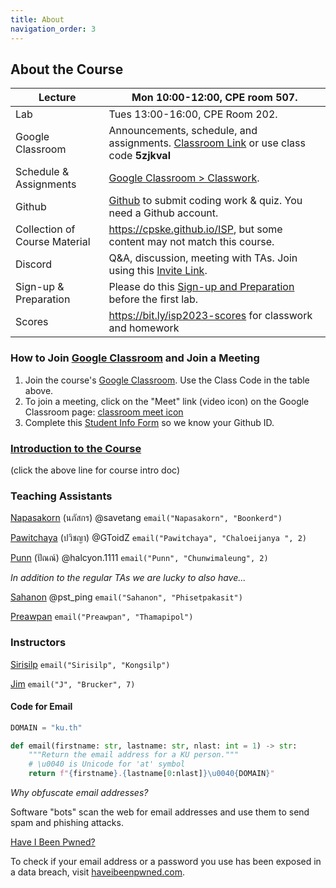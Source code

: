 ```yaml
---
title: About
navigation_order: 3
---
```


## About the Course

| Lecture      | Mon 10:00-12:00, CPE room 507.
| -------------|--------------------------------------------------------
| Lab          | Tues 13:00-16:00, CPE Room 202.
| Google Classroom       | Announcements, schedule, and assignments. [Classroom Link][google-classroom] or use class code **5zjkval** 
| Schedule & Assignments | [Google Classroom > Classwork][classroom-classwork].
| Github       | [Github](https://github.com) to submit coding work & quiz. You need a Github account. 
| Collection of Course Material | <https://cpske.github.io/ISP>, but some content may not match this course.
| Discord                | Q&A, discussion, meeting with TAs. Join using this [Invite Link][discord-invite].
| Sign-up & Preparation  | Please do this [Sign-up and Preparation](assignment/week1/signup-and-software) before the first lab.
| Scores       | <https://bit.ly/isp2023-scores> for classwork and homework 


[google-classroom]: https://classroom.google.com/c/NjE0ODE4Mzg4ODEz
[google-classroom-invite]: https://classroom.google.com/c/NjE0ODE4Mzg4ODEz?cjc=5zjkval
[classroom-classwork]: https://classroom.google.com/w/NjE0ODE4Mzg4ODEz/t/all
[discord-invite]: https://discord.gg/gy2gbFNa


### How to Join [Google Classroom][google-classroom] and Join a Meeting

1. Join the course's [Google Classroom](https://classroom.google.com).  Use the Class Code in the table above.
2. To join a meeting, click on the "Meet" link (video icon) on the Google Classroom page: [classroom meet icon](images/google-meet-icon.png)
3. Complete this [Student Info Form](https://forms.gle/WE3jN4miDKabFBje8) so we know your Github ID.


### [Introduction to the Course](introduction/index)

(click the above line for course intro doc)

### Teaching Assistants

[Napasakorn](https://github.com/Savetang19) (นภัสกร) @savetang `email("Napasakorn", "Boonkerd")`
 
[Pawitchaya](https://github.com/GToidZ) (ปวิชญา) @GToidZ `email("Pawitchaya", "Chaloeijanya
", 2)`

[Punn](https://github.com/Halcyon905) (ปัณณ์) @halcyon.1111 `email("Punn", "Chunwimaleung", 2)` 

*In addition to the regular TAs we are lucky to also have...*

[Sahanon](https://github.com/Sahanon-P) @pst\_ping `email("Sahanon", "Phisetpakasit")`

[Preawpan](https://github.com/Tezigudo) `email("Preawpan", "Thamapipol")`

<!--
[Siratee](https://github.com/sirateek) `email("Siratee", "Kittiwitchawoakul")` Line: (on request)
 -->

### Instructors

[Sirisilp](https://github.com/sirisilp) `email("Sirisilp", "Kongsilp")`

[Jim](https://github.com/jbrucker) `email("J", "Brucker", 7)`

#### Code for Email

```python
DOMAIN = "ku.th"

def email(firstname: str, lastname: str, nlast: int = 1) -> str:
    """Return the email address for a KU person."""
    # \u0040 is Unicode for 'at' symbol
    return f"{firstname}.{lastname[0:nlast]}\u0040{DOMAIN}"
```

*Why obfuscate email addresses?*    

Software "bots" scan the web for email addresses 
and use them to send spam and phishing attacks.

[Have I Been Pwned?](https://haveibeenpwned.com)

To check if your email address or a password you use has been exposed 
in a data breach, visit [haveibeenpwned.com](https://haveibeenpwned.com).

